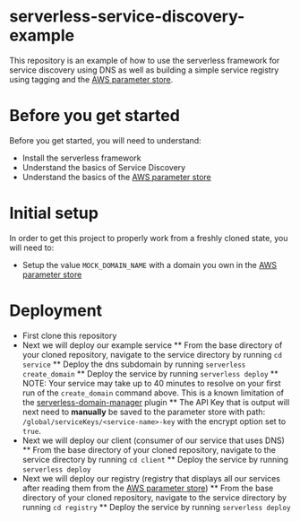# serverless-service-discovery-example

This repository is an example of how to use the serverless framework for service discovery using DNS as well as building a simple service registry using tagging and the [AWS parameter store](https://docs.aws.amazon.com/systems-manager/latest/userguide/systems-manager-parameter-store.html).

# Before you get started
Before you get started, you will need to understand:

* Install the serverless framework
* Understand the basics of Service Discovery
* Understand the basics of the [AWS parameter store](https://docs.aws.amazon.com/systems-manager/latest/userguide/systems-manager-parameter-store.html)

# Initial setup
In order to get this project to properly work from a freshly cloned state, you will need to:

* Setup the value `MOCK_DOMAIN_NAME` with a domain you own in the [AWS parameter store](https://docs.aws.amazon.com/systems-manager/latest/userguide/systems-manager-parameter-store.html)

# Deployment

* First clone this repository
* Next we will deploy our example service
** From the base directory of your cloned repository, navigate to the service directory by running `cd service` 
** Deploy the dns subdomain by running `serverless create_domain`
** Deploy the service by running `serverless deploy`
** NOTE: Your service may take up to 40 minutes to resolve on your first run of the `create_domain` command above. This is a known limitation of the [serverless-domain-manager](https://www.npmjs.com/package/serverless-domain-manager) plugin
** The API Key that is output will next need to **manually** be saved to the parameter store with path: `/global/serviceKeys/<service-name>-key` with the encrypt option set to `true`.
* Next we will deploy our client (consumer of our service that uses DNS)
** From the base directory of your cloned repository, navigate to the service directory by running `cd client` 
** Deploy the service by running `serverless deploy`
* Next we will deploy our registry (registry that displays all our services after reading them from the [AWS parameter store](https://docs.aws.amazon.com/systems-manager/latest/userguide/systems-manager-parameter-store.html))
** From the base directory of your cloned repository, navigate to the service directory by running `cd registry` 
** Deploy the service by running `serverless deploy`
